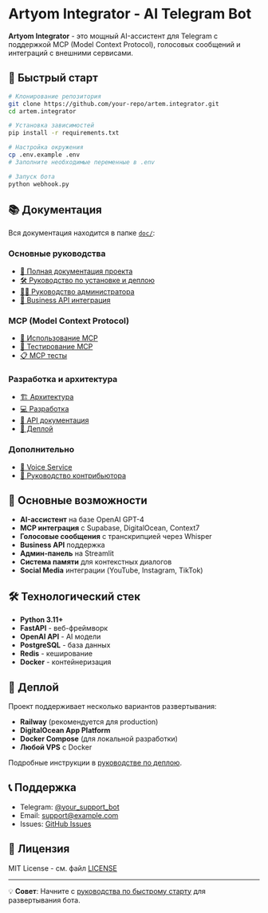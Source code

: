 # Artyom Integrator - AI Telegram Bot

**Artyom Integrator** - это мощный AI-ассистент для Telegram с поддержкой MCP (Model Context Protocol), голосовых сообщений и интеграций с внешними сервисами.

## 🚀 Быстрый старт

```bash
# Клонирование репозитория
git clone https://github.com/your-repo/artem.integrator.git
cd artem.integrator

# Установка зависимостей
pip install -r requirements.txt

# Настройка окружения
cp .env.example .env
# Заполните необходимые переменные в .env

# Запуск бота
python webhook.py
```

## 📚 Документация

Вся документация находится в папке [`doc/`](./doc/):

### Основные руководства
- [📖 Полная документация проекта](./doc/PROJECT_README.md)
- [🛠️ Руководство по установке и деплою](./doc/CLONE_AND_DEPLOY_GUIDE.md)
- [👨‍💼 Руководство администратора](./doc/ADMIN_GUIDE.md)
- [🏢 Business API интеграция](./doc/BUSINESS_API_GUIDE.md)

### MCP (Model Context Protocol)
- [🔌 Использование MCP](./doc/MCP_USAGE.md)
- [🧪 Тестирование MCP](./doc/MCP_TESTING.md)
- [📋 MCP тесты](./doc/MCP_TESTS.md)

### Разработка и архитектура
- [🏗️ Архитектура](./doc/architecture/)
- [💻 Разработка](./doc/development/)
- [🔧 API документация](./doc/api/)
- [🚀 Деплой](./doc/deployment/)

### Дополнительно
- [🎤 Voice Service](./doc/VOICE_SERVICE.md)
- [🤝 Руководство контрибьютора](./doc/CONTRIBUTING.md)

## 🌟 Основные возможности

- **AI-ассистент** на базе OpenAI GPT-4
- **MCP интеграция** с Supabase, DigitalOcean, Context7
- **Голосовые сообщения** с транскрипцией через Whisper
- **Business API** поддержка
- **Админ-панель** на Streamlit
- **Система памяти** для контекстных диалогов
- **Social Media** интеграции (YouTube, Instagram, TikTok)

## 🛠️ Технологический стек

- **Python 3.11+**
- **FastAPI** - веб-фреймворк
- **OpenAI API** - AI модели
- **PostgreSQL** - база данных
- **Redis** - кеширование
- **Docker** - контейнеризация

## 🚀 Деплой

Проект поддерживает несколько вариантов развертывания:

- **Railway** (рекомендуется для production)
- **DigitalOcean App Platform**
- **Docker Compose** (для локальной разработки)
- **Любой VPS** с Docker

Подробные инструкции в [руководстве по деплою](./doc/deployment/).

## 📞 Поддержка

- Telegram: [@your_support_bot](https://t.me/your_support_bot)
- Email: support@example.com
- Issues: [GitHub Issues](https://github.com/your-repo/artem.integrator/issues)

## 📄 Лицензия

MIT License - см. файл [LICENSE](./LICENSE)

---

💡 **Совет**: Начните с [руководства по быстрому старту](./doc/CLONE_AND_DEPLOY_GUIDE.md) для развертывания бота.